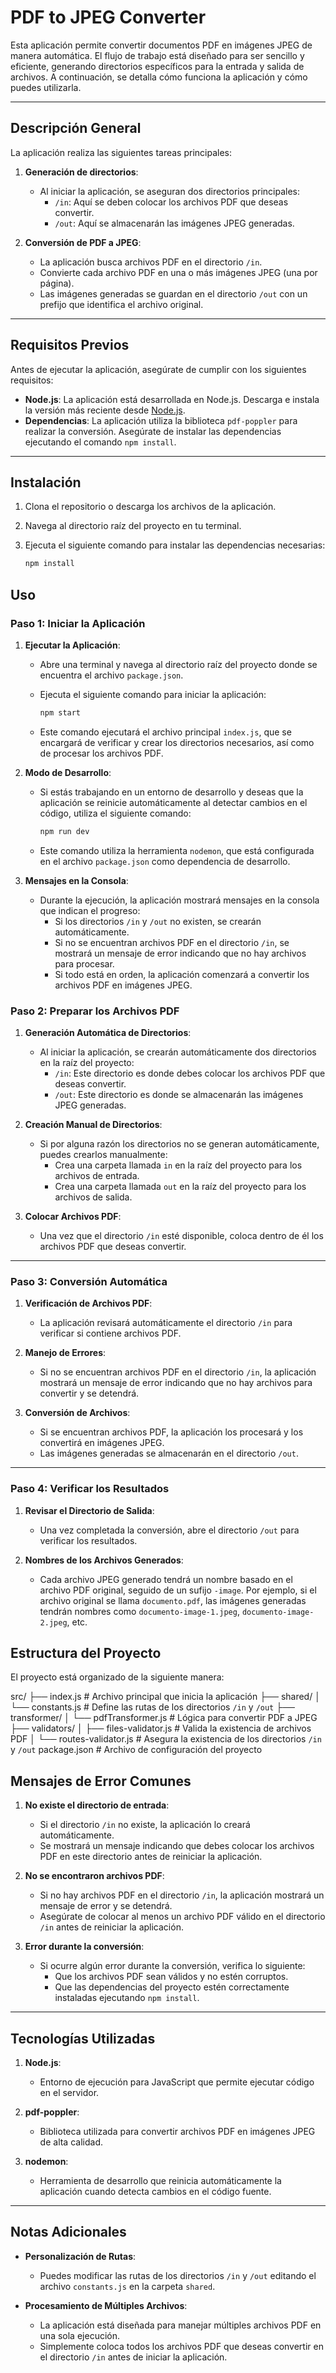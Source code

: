 # PDF to JPEG Converter

Esta aplicación permite convertir documentos PDF en imágenes JPEG de manera automática. El flujo de trabajo está diseñado para ser sencillo y eficiente, generando directorios específicos para la entrada y salida de archivos. A continuación, se detalla cómo funciona la aplicación y cómo puedes utilizarla.

---

## Descripción General

La aplicación realiza las siguientes tareas principales:

1. **Generación de directorios**:
   - Al iniciar la aplicación, se aseguran dos directorios principales:
     - `/in`: Aquí se deben colocar los archivos PDF que deseas convertir.
     - `/out`: Aquí se almacenarán las imágenes JPEG generadas.

2. **Conversión de PDF a JPEG**:
   - La aplicación busca archivos PDF en el directorio `/in`.
   - Convierte cada archivo PDF en una o más imágenes JPEG (una por página).
   - Las imágenes generadas se guardan en el directorio `/out` con un prefijo que identifica el archivo original.

---

## Requisitos Previos

Antes de ejecutar la aplicación, asegúrate de cumplir con los siguientes requisitos:

- **Node.js**: La aplicación está desarrollada en Node.js. Descarga e instala la versión más reciente desde [Node.js](https://nodejs.org/).
- **Dependencias**: La aplicación utiliza la biblioteca `pdf-poppler` para realizar la conversión. Asegúrate de instalar las dependencias ejecutando el comando `npm install`.

---

## Instalación

1. Clona el repositorio o descarga los archivos de la aplicación.
2. Navega al directorio raíz del proyecto en tu terminal.
3. Ejecuta el siguiente comando para instalar las dependencias necesarias:

   ```bash
   npm install
	 ```

 ## Uso

### Paso 1: Iniciar la Aplicación

1. **Ejecutar la Aplicación**:
   - Abre una terminal y navega al directorio raíz del proyecto donde se encuentra el archivo `package.json`.
   - Ejecuta el siguiente comando para iniciar la aplicación:

     ```bash
     npm start
     ```

   - Este comando ejecutará el archivo principal `index.js`, que se encargará de verificar y crear los directorios necesarios, así como de procesar los archivos PDF.

2. **Modo de Desarrollo**:
   - Si estás trabajando en un entorno de desarrollo y deseas que la aplicación se reinicie automáticamente al detectar cambios en el código, utiliza el siguiente comando:

     ```bash
     npm run dev
     ```

   - Este comando utiliza la herramienta `nodemon`, que está configurada en el archivo `package.json` como dependencia de desarrollo.

3. **Mensajes en la Consola**:
   - Durante la ejecución, la aplicación mostrará mensajes en la consola que indican el progreso:
     - Si los directorios `/in` y `/out` no existen, se crearán automáticamente.
     - Si no se encuentran archivos PDF en el directorio `/in`, se mostrará un mensaje de error indicando que no hay archivos para procesar.
     - Si todo está en orden, la aplicación comenzará a convertir los archivos PDF en imágenes JPEG.

### Paso 2: Preparar los Archivos PDF

1. **Generación Automática de Directorios**:
   - Al iniciar la aplicación, se crearán automáticamente dos directorios en la raíz del proyecto:
     - `/in`: Este directorio es donde debes colocar los archivos PDF que deseas convertir.
     - `/out`: Este directorio es donde se almacenarán las imágenes JPEG generadas.

2. **Creación Manual de Directorios**:
   - Si por alguna razón los directorios no se generan automáticamente, puedes crearlos manualmente:
     - Crea una carpeta llamada `in` en la raíz del proyecto para los archivos de entrada.
     - Crea una carpeta llamada `out` en la raíz del proyecto para los archivos de salida.

3. **Colocar Archivos PDF**:
   - Una vez que el directorio `/in` esté disponible, coloca dentro de él los archivos PDF que deseas convertir.

---

### Paso 3: Conversión Automática

1. **Verificación de Archivos PDF**:
   - La aplicación revisará automáticamente el directorio `/in` para verificar si contiene archivos PDF.

2. **Manejo de Errores**:
   - Si no se encuentran archivos PDF en el directorio `/in`, la aplicación mostrará un mensaje de error indicando que no hay archivos para convertir y se detendrá.

3. **Conversión de Archivos**:
   - Si se encuentran archivos PDF, la aplicación los procesará y los convertirá en imágenes JPEG.
   - Las imágenes generadas se almacenarán en el directorio `/out`.

---

### Paso 4: Verificar los Resultados

1. **Revisar el Directorio de Salida**:
   - Una vez completada la conversión, abre el directorio `/out` para verificar los resultados.

2. **Nombres de los Archivos Generados**:
   - Cada archivo JPEG generado tendrá un nombre basado en el archivo PDF original, seguido de un sufijo `-image`. Por ejemplo, si el archivo original se llama `documento.pdf`, las imágenes generadas tendrán nombres como `documento-image-1.jpeg`, `documento-image-2.jpeg`, etc.

## Estructura del Proyecto

El proyecto está organizado de la siguiente manera:

src/
├── index.js                # Archivo principal que inicia la aplicación
├── shared/
│   └── constants.js        # Define las rutas de los directorios `/in` y `/out`
├── transformer/
│   └── pdfTransformer.js   # Lógica para convertir PDF a JPEG
├── validators/
│   ├── files-validator.js  # Valida la existencia de archivos PDF
│   └── routes-validator.js # Asegura la existencia de los directorios `/in` y `/out`
package.json                # Archivo de configuración del proyecto


## Mensajes de Error Comunes

1. **No existe el directorio de entrada**:
   - Si el directorio `/in` no existe, la aplicación lo creará automáticamente.
   - Se mostrará un mensaje indicando que debes colocar los archivos PDF en este directorio antes de reiniciar la aplicación.

2. **No se encontraron archivos PDF**:
   - Si no hay archivos PDF en el directorio `/in`, la aplicación mostrará un mensaje de error y se detendrá.
   - Asegúrate de colocar al menos un archivo PDF válido en el directorio `/in` antes de reiniciar la aplicación.

3. **Error durante la conversión**:
   - Si ocurre algún error durante la conversión, verifica lo siguiente:
     - Que los archivos PDF sean válidos y no estén corruptos.
     - Que las dependencias del proyecto estén correctamente instaladas ejecutando `npm install`.

---

## Tecnologías Utilizadas

1. **Node.js**:
   - Entorno de ejecución para JavaScript que permite ejecutar código en el servidor.

2. **pdf-poppler**:
   - Biblioteca utilizada para convertir archivos PDF en imágenes JPEG de alta calidad.

3. **nodemon**:
   - Herramienta de desarrollo que reinicia automáticamente la aplicación cuando detecta cambios en el código fuente.

---

## Notas Adicionales

- **Personalización de Rutas**:
  - Puedes modificar las rutas de los directorios `/in` y `/out` editando el archivo `constants.js` en la carpeta `shared`.

- **Procesamiento de Múltiples Archivos**:
  - La aplicación está diseñada para manejar múltiples archivos PDF en una sola ejecución.
  - Simplemente coloca todos los archivos PDF que deseas convertir en el directorio `/in` antes de iniciar la aplicación.

